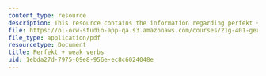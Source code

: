 ```yaml
---
content_type: resource
description: This resource contains the information regarding perfekt + weak verbs.
file: https://ol-ocw-studio-app-qa.s3.amazonaws.com/courses/21g-401-german-i-fall-2008/1ebda27d797509e8956eec8c6024048e_MIT21G_401F08_perfa.pdf
file_type: application/pdf
resourcetype: Document
title: Perfekt + weak verbs
uid: 1ebda27d-7975-09e8-956e-ec8c6024048e
---
```

